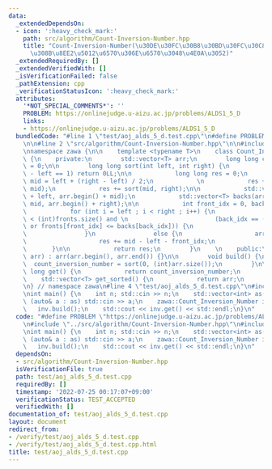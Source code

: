 ```yaml
---
data:
  _extendedDependsOn:
  - icon: ':heavy_check_mark:'
    path: src/algorithm/Count-Inversion-Number.hpp
    title: "Count-Inversion-Number(\u30DE\u30FC\u30B8\u30BD\u30FC\u30C8\u306B\u3088\
      \u308B\u8EE2\u5012\u6570\u306E\u6570\u3048\u4E0A\u3052)"
  _extendedRequiredBy: []
  _extendedVerifiedWith: []
  _isVerificationFailed: false
  _pathExtension: cpp
  _verificationStatusIcon: ':heavy_check_mark:'
  attributes:
    '*NOT_SPECIAL_COMMENTS*': ''
    PROBLEM: https://onlinejudge.u-aizu.ac.jp/problems/ALDS1_5_D
    links:
    - https://onlinejudge.u-aizu.ac.jp/problems/ALDS1_5_D
  bundledCode: "#line 1 \"test/aoj_alds_5_d.test.cpp\"\n#define PROBLEM \"https://onlinejudge.u-aizu.ac.jp/problems/ALDS1_5_D\"\
    \n\n#line 2 \"src/algorithm/Count-Inversion-Number.hpp\"\n\n#include <vector>\n\
    \nnamespace zawa {\n\n    template <typename T>\n    class Count_Inversion_Number\
    \ {\n    private:\n        std::vector<T> arr;\n        long long count_inversion_number\
    \ = 0;\n\n        long long sort(int left, int right) {\n            if (right\
    \ - left == 1) return 0LL;\n\n            long long res = 0;\n            int\
    \ mid = left + (right - left) / 2;\n            \n            res += sort(left,\
    \ mid);\n            res += sort(mid, right);\n\n            std::vector<T> fronts(arr.begin()\
    \ + left, arr.begin() + mid);\n            std::vector<T> backs(arr.begin() +\
    \ mid, arr.begin() + right);\n\n            int front_idx = 0, back_idx = 0;\n\
    \            for (int i = left ; i < right ; i++) {\n                if (front_idx\
    \ < (int)fronts.size() and \n                        (back_idx == (int)backs.size()\
    \ or fronts[front_idx] <= backs[back_idx])) {\n                    arr[i] = fronts[front_idx++];\n\
    \                }\n                else {\n                    arr[i] = backs[back_idx++];\n\
    \                    res += mid - left - front_idx;\n                }\n     \
    \       }\n\n            return res;\n        }\n    \n    public:\n        Count_Inversion_Number(std::vector<T>&\
    \ arr) : arr(arr.begin(), arr.end()) {}\n\n        void build() {\n          \
    \  count_inversion_number = sort(0, (int)arr.size());\n        }\n\n        long\
    \ long get() {\n            return count_inversion_number;\n        }\n\n    \
    \    std::vector<T> get_sorted() {\n            return arr;\n        }\n    };\n\
    \n} // namespace zawa\n#line 4 \"test/aoj_alds_5_d.test.cpp\"\n#include <iostream>\n\
    \nint main() {\n    int n; std::cin >> n;\n    std::vector<int> as(n);\n    for\
    \ (auto& a : as) std::cin >> a;\n    zawa::Count_Inversion_Number inv(as);\n \
    \   inv.build();\n    std::cout << inv.get() << std::endl;\n}\n"
  code: "#define PROBLEM \"https://onlinejudge.u-aizu.ac.jp/problems/ALDS1_5_D\"\n\
    \n#include \"../src/algorithm/Count-Inversion-Number.hpp\"\n#include <iostream>\n\
    \nint main() {\n    int n; std::cin >> n;\n    std::vector<int> as(n);\n    for\
    \ (auto& a : as) std::cin >> a;\n    zawa::Count_Inversion_Number inv(as);\n \
    \   inv.build();\n    std::cout << inv.get() << std::endl;\n}\n"
  dependsOn:
  - src/algorithm/Count-Inversion-Number.hpp
  isVerificationFile: true
  path: test/aoj_alds_5_d.test.cpp
  requiredBy: []
  timestamp: '2022-07-25 00:17:07+09:00'
  verificationStatus: TEST_ACCEPTED
  verifiedWith: []
documentation_of: test/aoj_alds_5_d.test.cpp
layout: document
redirect_from:
- /verify/test/aoj_alds_5_d.test.cpp
- /verify/test/aoj_alds_5_d.test.cpp.html
title: test/aoj_alds_5_d.test.cpp
---
```

